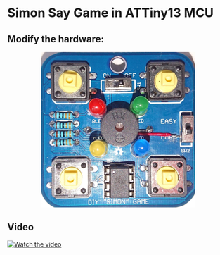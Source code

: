 # Simon Say Game in ATTiny13 MCU

## Modify the hardware:
<p align="center">
  <img src="assets/hardware_hack.jpg" width="350" title="Tiny13 Simon Hardware Modification">
</p>

## Video
[![Watch the video](https://player.vimeo.com/video/477245412)](https://player.vimeo.com/video/477245412)


